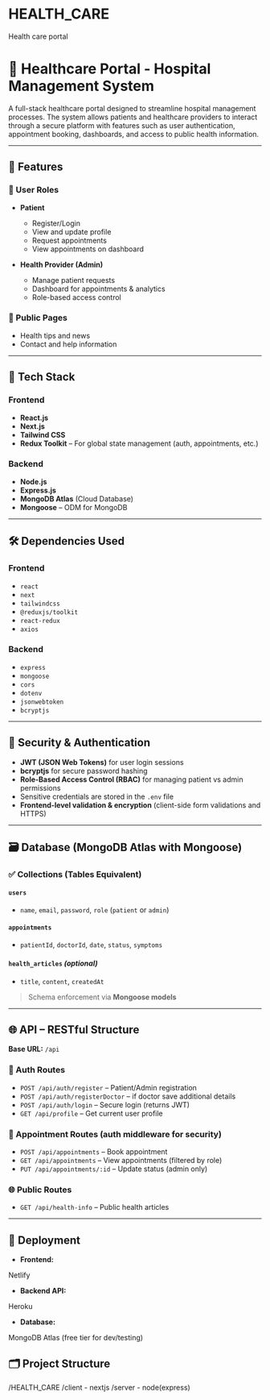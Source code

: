 # HEALTH_CARE
Health care portal


# 🏥 Healthcare Portal - Hospital Management System

A full-stack healthcare portal designed to streamline hospital management processes. The system allows patients and healthcare providers to interact through a secure platform with features such as user authentication, appointment booking, dashboards, and access to public health information.

---

## 📌 Features

### 👥 User Roles
- **Patient**
  - Register/Login
  - View and update profile
  - Request appointments
  - View appointments on dashboard

- **Health Provider (Admin)**
  - Manage patient requests
  - Dashboard for appointments & analytics
  - Role-based access control

### 📄 Public Pages
- Health tips and news
- Contact and help information

---



## 🧩 Tech Stack

### Frontend
- **React.js**
- **Next.js**
- **Tailwind CSS**
- **Redux Toolkit** – For global state management (auth, appointments, etc.)

### Backend
- **Node.js**
- **Express.js**
- **MongoDB Atlas** (Cloud Database)
- **Mongoose** – ODM for MongoDB

---

## 🛠️ Dependencies Used

### Frontend
- `react`
- `next`
- `tailwindcss`
- `@reduxjs/toolkit`
- `react-redux`
- `axios`

### Backend
- `express`
- `mongoose`
- `cors`
- `dotenv`
- `jsonwebtoken`
- `bcryptjs`

---

## 🔐 Security & Authentication

- **JWT (JSON Web Tokens)** for user login sessions
- **bcryptjs** for secure password hashing
- **Role-Based Access Control (RBAC)** for managing patient vs admin permissions
- Sensitive credentials are stored in the `.env` file
- **Frontend-level validation & encryption** (client-side form validations and HTTPS)

---

## 🗃️ Database (MongoDB Atlas with Mongoose)

### ✅ Collections (Tables Equivalent)

#### `users`
- `name`, `email`, `password`, `role` (`patient` or `admin`)

#### `appointments`
- `patientId`, `doctorId`, `date`, `status`, `symptoms`

#### `health_articles` *(optional)*
- `title`, `content`, `createdAt`

> Schema enforcement via **Mongoose models**

---

## 🌐 API – RESTful Structure

**Base URL:** `/api`

### 🔐 Auth Routes
- `POST /api/auth/register` – Patient/Admin registration
- `POST /api/auth/registerDoctor` – if doctor save additional details
- `POST /api/auth/login` – Secure login (returns JWT)
- `GET /api/profile` – Get current user profile

### 📅 Appointment Routes (auth middleware for security)
- `POST /api/appointments` – Book appointment
- `GET /api/appointments` – View appointments (filtered by role)
- `PUT /api/appointments/:id` – Update status (admin only)

### 🌐 Public Routes 
- `GET /api/health-info` – Public health articles


---

## 🚀 Deployment

- **Frontend:** 

 Netlify
- **Backend API:**

 Heroku 

- **Database:** 

MongoDB Atlas (free tier for dev/testing)



## 🗂️ Project Structure
/HEALTH_CARE
   /client - nextjs
   /server - node(express)

